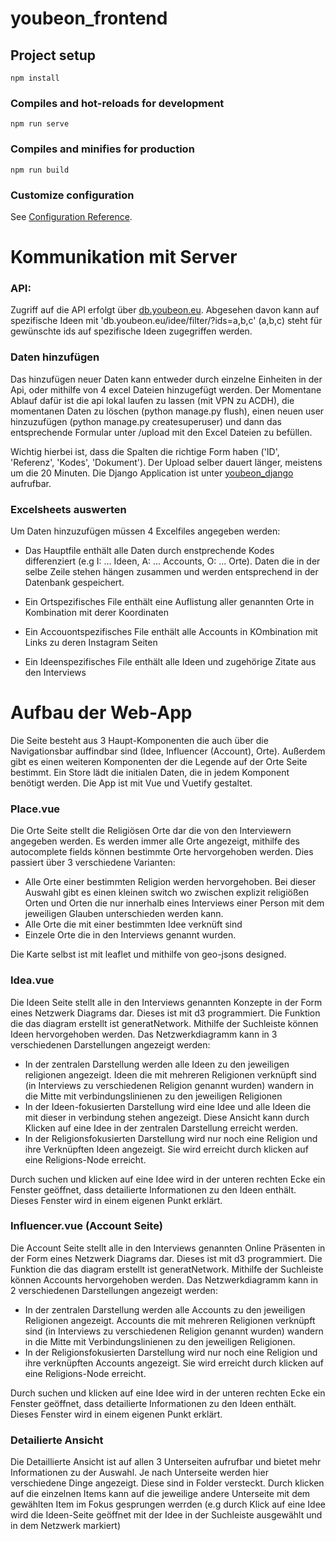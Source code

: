 # youbeon_frontend

## Project setup
```
npm install
```

### Compiles and hot-reloads for development
```
npm run serve
```

### Compiles and minifies for production
```
npm run build
```


### Customize configuration
See [Configuration Reference](https://cli.vuejs.org/config/).

# Kommunikation mit Server

### API:

Zugriff auf die API erfolgt über [db.youbeon.eu](https://db.youbeon.eu/). Abgesehen davon kann auf spezifische Ideen mit 'db.youbeon.eu/idee/filter/?ids=a,b,c' (a,b,c) steht für gewünschte ids auf spezifische Ideen zugegriffen werden. 


### Daten hinzufügen

Das hinzufügen neuer Daten kann entweder durch einzelne Einheiten in der Api, oder mithilfe von 4 excel Dateien hinzugefügt werden. Der Momentane Ablauf dafür ist die api lokal laufen zu lassen (mit VPN zu ACDH), die momentanen Daten zu löschen (python manage.py flush), einen neuen user hinzuzufügen (python manage.py createsuperuser) und dann das entsprechende Formular unter /upload mit den Excel Dateien zu befüllen.

Wichtig hierbei ist, dass die Spalten die richtige Form haben ('ID', 'Referenz', 'Kodes', 'Dokument'). Der Upload selber dauert länger, meistens um die 20 Minuten. Die Django Application ist unter [youbeon_django](https://github.com/acdh-oeaw/youbeon_django) aufrufbar.

### Excelsheets auswerten
Um Daten hinzuzufügen müssen 4 Excelfiles angegeben werden:

- Das  Hauptfile enthält alle Daten durch enstprechende Kodes differenziert (e.g I: ... Ideen, A: ... Accounts, O: ... Orte). Daten die in der selbe Zeile stehen hängen zusammen und werden entsprechend in der Datenbank gespeichert. 

- Ein Ortspezifisches File enthält eine Auflistung aller genannten Orte in Kombination mit derer Koordinaten

- Ein Accouontspezifisches File enthält alle Accounts in KOmbination mit Links zu deren Instagram Seiten

- Ein Ideenspezifisches File enthält alle Ideen und zugehörige Zitate aus den Interviews

# Aufbau der Web-App

Die Seite besteht aus 3 Haupt-Komponenten die auch über die Navigationsbar auffindbar sind (Idee, Influencer (Account), Orte). Außerdem gibt es einen weiteren Komponenten der die Legende auf der Orte Seite bestimmt. Ein Store lädt die initialen Daten, die in jedem Komponent benötigt werden. Die App ist mit Vue und Vuetify gestaltet.

### Place.vue

Die Orte Seite stellt die Religiösen Orte dar die von den Interviewern angegeben werden. Es werden immer alle Orte angezeigt, mithilfe des autocomplete fields können bestimmte Orte hervorgehoben werden. Dies passiert über 3 verschiedene Varianten:

- Alle Orte einer bestimmten Religion werden hervorgehoben. Bei dieser Auswahl gibt es einen kleinen switch wo zwischen explizit religiößen Orten und Orten die nur innerhalb eines Interviews einer Person mit dem jeweiligen Glauben unterschieden werden kann.
- Alle Orte die mit einer bestimmten Idee verknüft sind
- Einzele Orte die in den Interviews genannt wurden.

Die Karte selbst ist mit leaflet und mithilfe von geo-jsons designed.

### Idea.vue

Die Ideen Seite stellt alle in den Interviews genannten Konzepte in der Form eines Netzwerk Diagrams dar. Dieses ist mit d3 programmiert. Die Funktion die das diagram erstellt ist generatNetwork. Mithilfe der Suchleiste können Ideen hervorgehoben werden. Das Netzwerkdiagramm kann in 3 verschiedenen Darstellungen angezeigt werden:

- In der zentralen Darstellung werden alle Ideen zu den jeweiligen religionen angezeigt. Ideen die mit mehreren Religionen verknüpft sind (in Interviews zu verschiedenen Religion genannt wurden) wandern in die Mitte mit verbindungslinienen zu den jeweiligen Religionen
- In der Ideen-fokusierten Darstellung wird eine Idee und alle Ideen die mit dieser in verbindung stehen angezeigt. Diese Ansicht kann durch Klicken auf eine Idee in der zentralen Darstellung erreicht werden.
- In der Religionsfokusierten Darstellung wird nur noch eine Religion und ihre Verknüpften Ideen angezeigt. Sie wird erreicht durch klicken auf eine Religions-Node erreicht. 

Durch suchen und klicken auf eine Idee wird in der unteren rechten Ecke ein Fenster geöffnet, dass detailierte Informationen zu den Ideen enthält. Dieses Fenster wird in einem eigenen Punkt erklärt. 

### Influencer.vue (Account Seite)

Die Account Seite stellt alle in den Interviews genannten Online Präsenten in der Form eines Netzwerk Diagrams dar. Dieses ist mit d3 programmiert. Die Funktion die das diagram erstellt ist generatNetwork. Mithilfe der Suchleiste können Accounts hervorgehoben werden. Das Netzwerkdiagramm kann in 2 verschiedenen Darstellungen angezeigt werden:

- In der zentralen Darstellung werden alle Accounts zu den jeweiligen Religionen angezeigt. Accounts die mit mehreren Religionen verknüpft sind (in Interviews zu verschiedenen Religion genannt wurden) wandern in die Mitte mit Verbindungslinienen zu den jeweiligen Religionen.
- In der Religionsfokusierten Darstellung wird nur noch eine Religion und ihre verknüpften Accounts angezeigt. Sie wird erreicht durch klicken auf eine Religions-Node erreicht.

Durch suchen und klicken auf eine Idee wird in der unteren rechten Ecke ein Fenster geöffnet, dass detailierte Informationen zu den Ideen enthält. Dieses Fenster wird in einem eigenen Punkt erklärt.

### Detailierte Ansicht
Die Detaillierte Ansicht ist auf allen 3 Unterseiten aufrufbar und bietet mehr Informationen zu der Auswahl. Je nach Unterseite werden hier verschiedene Dinge angezeigt. Diese sind in Folder versteckt. Durch klicken auf die einzelnen Items kann auf die jeweilige andere Unterseite mit dem gewählten Item im Fokus gesprungen werrden (e.g durch Klick auf eine Idee wird die Ideen-Seite geöffnet mit der Idee in der Suchleiste ausgewählt und in dem Netzwerk markiert)





